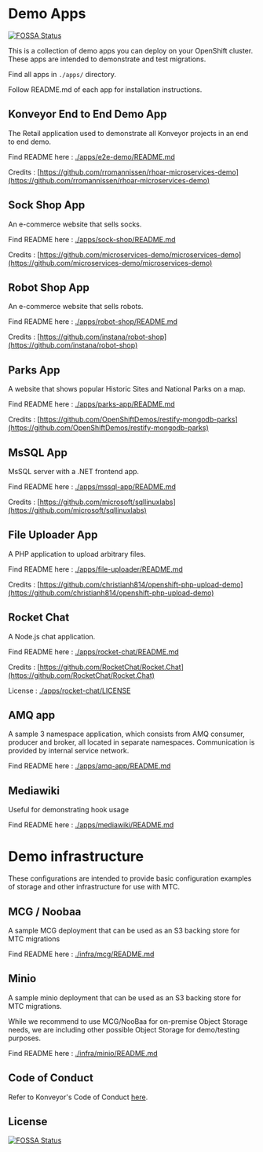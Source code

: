 # Demo Apps
[![FOSSA Status](https://app.fossa.com/api/projects/git%2Bgithub.com%2Fkonveyor%2Fmig-demo-apps.svg?type=shield)](https://app.fossa.com/projects/git%2Bgithub.com%2Fkonveyor%2Fmig-demo-apps?ref=badge_shield)


This is a collection of demo apps you can deploy on your OpenShift cluster. These apps are intended to demonstrate and test migrations.

Find all apps in `./apps/` directory.

Follow README.md of each app for installation instructions.

## Konveyor End to End Demo App

The Retail application used to demonstrate all Konveyor projects in an end to end demo.

Find README here : [./apps/e2e-demo/README.md](./apps/e2e-demo/README.md)

Credits : [https://github.com/rromannissen/rhoar-microservices-demo](https://github.com/rromannissen/rhoar-microservices-demo)

## Sock Shop App

An e-commerce website that sells socks.

Find README here : [./apps/sock-shop/README.md](./apps/sock-shop/README.md)

Credits : [https://github.com/microservices-demo/microservices-demo](https://github.com/microservices-demo/microservices-demo)

## Robot Shop App

An e-commerce website that sells robots.

Find README here : [./apps/robot-shop/README.md](./apps/robot-shop/README.md)

Credits : [https://github.com/instana/robot-shop](https://github.com/instana/robot-shop)

## Parks App

A website that shows popular Historic Sites and National Parks on a map.

Find README here : [./apps/parks-app/README.md](./apps/parks-app/README.md)

Credits : [https://github.com/OpenShiftDemos/restify-mongodb-parks](https://github.com/OpenShiftDemos/restify-mongodb-parks)

## MsSQL App

MsSQL server with a .NET frontend app.

Find README here : [./apps/mssql-app/README.md](./apps/mssql-app/README.md)

Credits : [https://github.com/microsoft/sqllinuxlabs](https://github.com/microsoft/sqllinuxlabs)

## File Uploader App

A PHP application to upload arbitrary files.

Find README here : [./apps/file-uploader/README.md](./apps/file-uploader/README.md)

Credits : [https://github.com/christianh814/openshift-php-upload-demo](https://github.com/christianh814/openshift-php-upload-demo)

## Rocket Chat

A Node.js chat application.

Find README here : [./apps/rocket-chat/README.md](./apps/rocket-chat/README.md)

Credits : [https://github.com/RocketChat/Rocket.Chat](https://github.com/RocketChat/Rocket.Chat)

License : [./apps/rocket-chat/LICENSE](./apps/rocket-chat/LICENSE)

## AMQ app

A sample 3 namespace application, which consists from AMQ consumer, producer and broker, all located in separate namespaces. Communication is provided by internal service network.

Find README here : [./apps/amq-app/README.md](./apps/amq-app/README.md)

## Mediawiki

Useful for demonstrating hook usage

Find README here : [./apps/mediawiki/README.md](./apps/mediawiki/README.md)

# Demo infrastructure
These configurations are intended to provide basic configuration examples of storage and other infrastructure for use with MTC.

## MCG / Noobaa

A sample MCG deployment that can be used as an S3 backing store for MTC migrations

Find README here : [./infra/mcg/README.md](./infra/mcg/README.md)

## Minio

A sample minio deployment that can be used as an S3 backing store for MTC migrations.

While we recommend to use MCG/NooBaa for on-premise Object Storage needs, we are including other possible Object Storage for demo/testing purposes.

Find README here : [./infra/minio/README.md](./infra/minio/README.md)

## Code of Conduct
Refer to Konveyor's Code of Conduct [here](https://github.com/konveyor/community/blob/main/CODE_OF_CONDUCT.md).


## License
[![FOSSA Status](https://app.fossa.com/api/projects/git%2Bgithub.com%2Fkonveyor%2Fmig-demo-apps.svg?type=large)](https://app.fossa.com/projects/git%2Bgithub.com%2Fkonveyor%2Fmig-demo-apps?ref=badge_large)